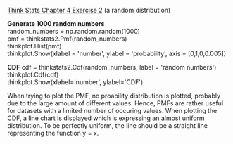 [Think Stats Chapter 4 Exercise 2](http://greenteapress.com/thinkstats2/html/thinkstats2005.html#toc41) (a random distribution)

**Generate 1000 random numbers**   
random_numbers = np.random.random(1000)  
pmf = thinkstats2.Pmf(random_numbers)  
thinkplot.Hist(pmf)  
thinkplot.Show(xlabel = 'number', ylabel = 'probability', axis = [0,1,0,0.005])  
  
**CDF** 
cdf = thinkstats2.Cdf(random_numbers, label = 'random numbers')  
thinkplot.Cdf(cdf)  
thinkplot.Show(xlabel='number', ylabel='CDF')  
  
When trying to plot the PMF, no proability distribution is plotted, probably due to the large amount of different values.
Hence, PMFs are rather useful for datasets with a limited number of occuring values. 
When plotting the CDF, a line chart is displayed which is expressing an almost uniform distribution. To be perfectly uniform, the line should be a straight line representing the function y = x.


